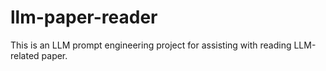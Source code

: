 # llm-paper-reader
This is an LLM prompt engineering project for assisting with reading LLM-related paper.
